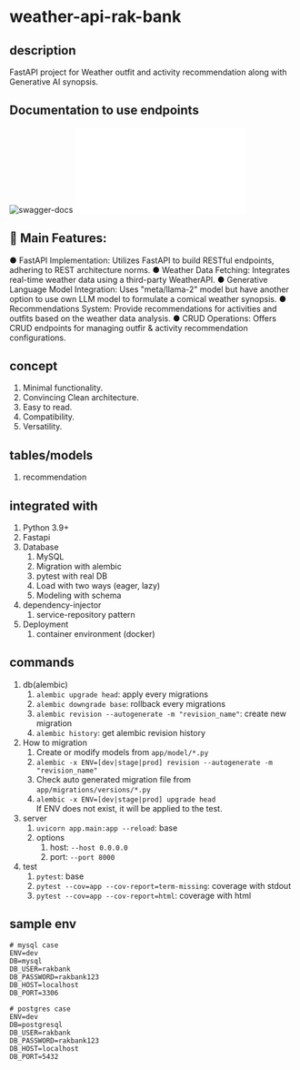 # weather-api-rak-bank

## description
FastAPI project for Weather outfit and activity recommendation along with Generative AI synopsis.

## Documentation to use endpoints
![swagger-docs](./docs)
![openapi-docs](./api/openapi.json)

##  🎉 Main Features:
● FastAPI Implementation: Utilizes FastAPI to build RESTful endpoints, adhering to REST architecture norms.
● Weather Data Fetching: Integrates real-time weather data using a third-party WeatherAPI.
● Generative Language Model Integration: Uses "meta/llama-2" model but have another option to use own LLM model to formulate a comical weather synopsis.
● Recommendations System: Provide recommendations for activities and outfits based on the weather data analysis.
● CRUD Operations: Offers CRUD endpoints for managing outfir & activity recommendation configurations.

## concept
1. Minimal functionality.
2. Convincing Clean architecture.
3. Easy to read.
4. Compatibility.
5. Versatility.

## tables/models
1. recommendation

## integrated with
1. Python 3.9+
2. Fastapi
3. Database
   1. MySQL
   2. Migration with alembic
   3. pytest with real DB
   4. Load with two ways (eager, lazy)
   5. Modeling with schema
4. dependency-injector
   1. service-repository pattern
5. Deployment
   1. container environment (docker)

## commands
1. db(alembic)
   1. `alembic upgrade head`: apply every migrations
   2. `alembic downgrade base`: rollback every migrations
   3. `alembic revision --autogenerate -m "revision_name"`: create new migration 
   4. `alembic history`: get alembic revision history
2. How to migration
   1. Create or modify models from `app/model/*.py`
   2. `alembic -x ENV=[dev|stage|prod] revision --autogenerate -m "revision_name"`
   3. Check auto generated migration file from `app/migrations/versions/*.py`
   4. `alembic -x ENV=[dev|stage|prod] upgrade head`  
      If ENV does not exist, it will be applied to the test.
3. server
   1. `uvicorn app.main:app --reload`: base
   2. options
      1. host: `--host 0.0.0.0`
      2. port: `--port 8000`
4. test
   1. `pytest`: base 
   2. `pytest --cov=app --cov-report=term-missing`: coverage with stdout
   3. `pytest --cov=app --cov-report=html`: coverage with html

## sample env
```dotenv
# mysql case
ENV=dev
DB=mysql
DB_USER=rakbank
DB_PASSWORD=rakbank123
DB_HOST=localhost
DB_PORT=3306

# postgres case
ENV=dev
DB=postgresql
DB_USER=rakbank
DB_PASSWORD=rakbank123
DB_HOST=localhost
DB_PORT=5432
```
